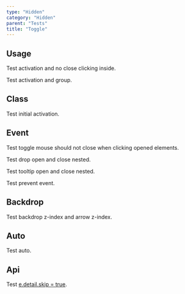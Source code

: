 ```yaml
---
type: "Hidden"
category: "Hidden"
parent: "Tests"
title: "Toggle"
---
```


## Usage

Test activation and no close clicking inside.

<demo>
  <demovanilla src="vanilla/components/core/toggle/usage-self">
  </demovanilla>
  <div class="gatsby_demo_item xt-toggle" data-iframe="iframe/components/core/overlay/usage-self">
  </div>
  <demovanilla src="vanilla/components/core/drop/usage-self">
  </demovanilla>
  <demovanilla src="vanilla/components/core/tooltip/usage-self">
  </demovanilla>
</demo>

Test activation and group.

<demo>
  <demovanilla src="vanilla/components/core/toggle/usage-unique">
  </demovanilla>
  <demovanilla src="vanilla/components/core/toggle/usage-unique-groupelements">
  </demovanilla>
  <demovanilla src="vanilla/components/core/toggle/usage-multiple-group">
  </demovanilla>
  <demovanilla src="vanilla/components/core/toggle/usage-multiple-groupelements">
  </demovanilla>
</demo>

## Class

Test initial activation.

<demo>
  <demovanilla src="vanilla/components/core/toggle/class">
  </demovanilla>
</demo>

## Event

Test toggle mouse should not close when clicking opened elements.

Test drop open and close nested.

Test tooltip open and close nested.

<demo>
  <demovanilla src="vanilla/components/core/toggle/event">
  </demovanilla>
  <demovanilla src="vanilla/components/core/drop/event">
  </demovanilla>
  <demovanilla src="vanilla/components/core/tooltip/event">
  </demovanilla>
</demo>

Test prevent event.

<demo>
  <demovanilla src="vanilla/components/core/toggle/prevent-event">
  </demovanilla>
  <demovanilla src="vanilla/components/core/toggle/prevent-event-hover">
  </demovanilla>
</demo>

## Backdrop

Test backdrop z-index and arrow z-index.

<demo>
  <demovanilla src="vanilla/components/core/drop/backdrop">
  </demovanilla>
  <demovanilla src="vanilla/components/core/tooltip/backdrop">
  </demovanilla>
</demo>

## Auto

Test auto.

<demo>
  <demovanilla src="vanilla/components/core/toggle/auto">
  </demovanilla>
</demo>

## Api

Test [e.detail.skip = true](/components/core/toggle/api#trigger).
